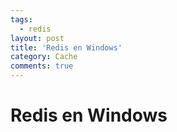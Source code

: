 ```yaml
---
tags:
  - redis
layout: post
title: 'Redis en Windows'
category: Cache
comments: true
---
```


# Redis en Windows


